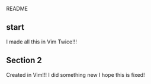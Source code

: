 README

## start 

I made all this in Vim Twice!!!

## Section 2

Created in Vim!!!
I did something new I hope this is fixed!
